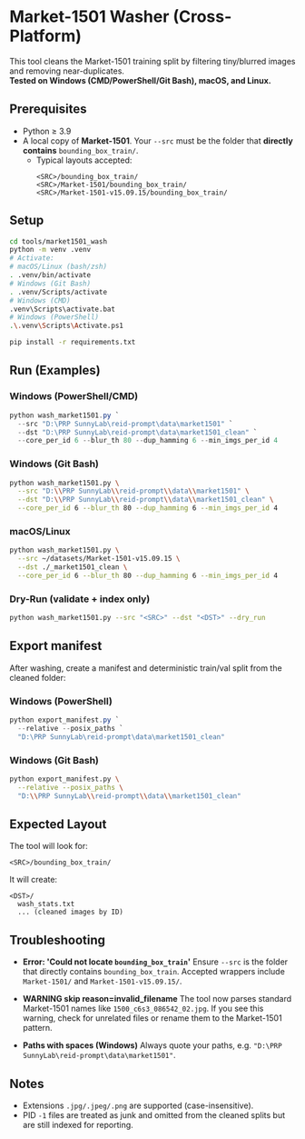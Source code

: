 # Market-1501 Washer (Cross-Platform)

This tool cleans the Market-1501 training split by filtering tiny/blurred images and removing near-duplicates.  
**Tested on Windows (CMD/PowerShell/Git Bash), macOS, and Linux.**

## Prerequisites
- Python ≥ 3.9
- A local copy of **Market-1501**. Your `--src` must be the folder that **directly contains** `bounding_box_train/`.
  - Typical layouts accepted:
    ```
    <SRC>/bounding_box_train/
    <SRC>/Market-1501/bounding_box_train/
    <SRC>/Market-1501-v15.09.15/bounding_box_train/
    ```

## Setup
```bash
cd tools/market1501_wash
python -m venv .venv
# Activate:
# macOS/Linux (bash/zsh)
. .venv/bin/activate
# Windows (Git Bash)
. .venv/Scripts/activate
# Windows (CMD)
.venv\Scripts\activate.bat
# Windows (PowerShell)
.\.venv\Scripts\Activate.ps1

pip install -r requirements.txt
```

## Run (Examples)

### Windows (PowerShell/CMD)

```powershell
python wash_market1501.py `
  --src "D:\PRP SunnyLab\reid-prompt\data\market1501" `
  --dst "D:\PRP SunnyLab\reid-prompt\data\market1501_clean" `
  --core_per_id 6 --blur_th 80 --dup_hamming 6 --min_imgs_per_id 4
```

### Windows (Git Bash)

```bash
python wash_market1501.py \
  --src "D:\\PRP SunnyLab\\reid-prompt\\data\\market1501" \
  --dst "D:\\PRP SunnyLab\\reid-prompt\\data\\market1501_clean" \
  --core_per_id 6 --blur_th 80 --dup_hamming 6 --min_imgs_per_id 4
```

### macOS/Linux

```bash
python wash_market1501.py \
  --src ~/datasets/Market-1501-v15.09.15 \
  --dst ./_market1501_clean \
  --core_per_id 6 --blur_th 80 --dup_hamming 6 --min_imgs_per_id 4
```

### Dry-Run (validate + index only)

```bash
python wash_market1501.py --src "<SRC>" --dst "<DST>" --dry_run
```

## Export manifest

After washing, create a manifest and deterministic train/val split from the cleaned folder:

### Windows (PowerShell)

```powershell
python export_manifest.py `
  --relative --posix_paths `
  "D:\PRP SunnyLab\reid-prompt\data\market1501_clean"
```

### Windows (Git Bash)

```bash
python export_manifest.py \
  --relative --posix_paths \
  "D:\\PRP SunnyLab\\reid-prompt\\data\\market1501_clean"
```

## Expected Layout

The tool will look for:

```
<SRC>/bounding_box_train/
```

It will create:

```
<DST>/
  wash_stats.txt
  ... (cleaned images by ID)
```

## Troubleshooting

* **Error: 'Could not locate `bounding_box_train`'**
  Ensure `--src` is the folder that directly contains `bounding_box_train`.
  Accepted wrappers include `Market-1501/` and `Market-1501-v15.09.15/`.

* **WARNING skip reason=invalid_filename**
  The tool now parses standard Market-1501 names like `1500_c6s3_086542_02.jpg`.
  If you see this warning, check for unrelated files or rename them to the Market-1501 pattern.

* **Paths with spaces (Windows)**
  Always quote your paths, e.g. `"D:\PRP SunnyLab\reid-prompt\data\market1501"`.

## Notes

* Extensions `.jpg/.jpeg/.png` are supported (case-insensitive).
* PID `-1` files are treated as junk and omitted from the cleaned splits but are still indexed for reporting.
